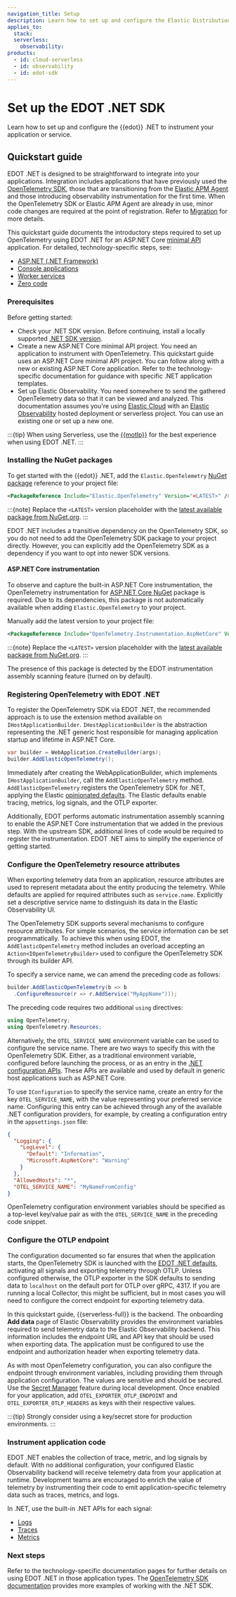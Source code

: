 ```yaml
---
navigation_title: Setup
description: Learn how to set up and configure the Elastic Distribution of OpenTelemetry .NET to instrument your application or service.
applies_to:
  stack:
  serverless:
    observability:
products:
  - id: cloud-serverless
  - id: observability
  - id: edot-sdk
---
```


# Set up the EDOT .NET SDK

Learn how to set up and configure the {{edot}} .NET to instrument your application or service.

## Quickstart guide

EDOT .NET is designed to be straightforward to integrate into your applications. Integration includes applications that have previously used the [OpenTelemetry SDK](https://opentelemetry.io/docs/languages/net/), those that are transitioning from the [Elastic APM Agent](apm-agent-dotnet://reference/index.md) and those introducing observability instrumentation for the first time. When the OpenTelemetry SDK or Elastic APM Agent are already in use, minor code changes are required at the point of registration. Refer to [Migration](../migration.md) for more details.

This quickstart guide documents the introductory steps required to set up OpenTelemetry using EDOT .NET for an ASP.NET Core 
[minimal API](https://learn.microsoft.com/aspnet/core/fundamentals/minimal-apis) application. For detailed, technology-specific steps, see:

* [ASP.NET (.NET Framework)](./aspnet.md)
* [Console applications](./console.md)
* [Worker services](./worker-services.md)
* [Zero code](./zero-code.md)

### Prerequisites

Before getting started:

* Check your .NET SDK version. Before continuing, install a locally supported [.NET SDK version](https://dotnet.microsoft.com/en-us/download/dotnet).
* Create a new ASP.NET Core minimal API project. You need an application to instrument with OpenTelemetry. This quickstart guide uses an ASP.NET Core minimal API project. You can follow along with a new or existing ASP.NET Core application. Refer to the technology-specific documentation for guidance with specific .NET application templates. 
* Set up Elastic Observability. You need somewhere to send the gathered OpenTelemetry data so that it can be viewed and analyzed. This documentation assumes you're using [Elastic Cloud](https://www.elastic.co/cloud) with an [Elastic Observability](https://www.elastic.co/observability) hosted deployment or serverless project. You can use an existing one or set up a new one.

:::{tip}
When using Serverless, use the [{{motlp}}](../../../motlp.md) for the best experience when using EDOT .NET.
:::

### Installing the NuGet packages

To get started with the {{edot}} .NET, add the `Elastic.OpenTelemetry` [NuGet package](https://www.nuget.org/packages/Elastic.OpenTelemetry)
reference to your project file:

```xml
<PackageReference Include="Elastic.OpenTelemetry" Version="<LATEST>" />
```

:::{note}
Replace the `<LATEST>` version placeholder with the [latest available package from NuGet.org](https://www.nuget.org/packages/Elastic.OpenTelemetry).
:::

EDOT .NET includes a transitive dependency on the OpenTelemetry SDK, so you do not need to add the OpenTelemetry SDK package to your project directly. However,
you can explicitly add the OpenTelemetry SDK as a dependency if you want to opt into newer SDK versions.

#### ASP.NET Core instrumentation

To observe and capture the built-in ASP.NET Core instrumentation, the OpenTelemetry instrumentation for [ASP.NET Core NuGet](https://www.nuget.org/packages/OpenTelemetry.Instrumentation.AspNetCore) package is required. Due to its dependencies, this package is not automatically available when adding `Elastic.OpenTelemetry` to your project.

Manually add the latest version to your project file:

```xml
<PackageReference Include="OpenTelemetry.Instrumentation.AspNetCore" Version="<LATEST>" />
```

:::{note}
Replace the `<LATEST>` version placeholder with the [latest available package from NuGet.org](https://www.nuget.org/packages/OpenTelemetry.Instrumentation.AspNetCore).
:::

The presence of this package is detected by the EDOT instrumentation assembly scanning feature (turned on by default).

### Registering OpenTelemetry with EDOT .NET

To register the OpenTelemetry SDK via EDOT .NET, the recommended approach is to use the extension method available on `IHostApplicationBuilder`. `IHostApplicationBuilder` is the abstraction representing the .NET generic host responsible for managing application startup and lifetime in ASP.NET Core.

```csharp
var builder = WebApplication.CreateBuilder(args);
builder.AddElasticOpenTelemetry();
```

Immediately after creating the WebApplicationBuilder, which implements `IHostApplicationBuilder`, call the `AddElasticOpenTelemetry` method. `AddElasticOpenTelemetry` registers the OpenTelemetry SDK for .NET, applying the Elastic [opinionated defaults](./edot-defaults.md). The Elastic defaults enable tracing, metrics, log signals, and the OTLP exporter.

Additionally, EDOT performs automatic instrumentation assembly scanning to enable the ASP.NET Core instrumentation that we added in the previous step. With the upstream SDK, additional lines of code would be required to register the instrumentation. EDOT .NET aims to simplify the experience of getting started.

### Configure the OpenTelemetry resource attributes

When exporting telemetry data from an application, resource attributes are used to represent metadata about the entity producing the telemetry. While defaults are applied for required attributes such as `service.name`. Explicitly set a descriptive service name to distinguish its data in the Elastic Observability UI.

The OpenTelemetry SDK supports several mechanisms to configure resource attributes. For simple scenarios, the service information can be set programmatically. To achieve this when using EDOT, the `AddElasticOpenTelemetry` method includes an overload accepting an `Action<IOpenTelemetryBuilder>` used to configure the OpenTelemetry SDK through its builder API.

To specify a service name, we can amend the preceding code as follows:

```csharp
builder.AddElasticOpenTelemetry(b => b
  .ConfigureResource(r => r.AddService("MyAppName")));
```

The preceding code requires two additional `using` directives:

```csharp
using OpenTelemetry;
using OpenTelemetry.Resources;
```

Alternatively, the `OTEL_SERVICE_NAME` environment variable can be used to configure the service name. There are two ways to specify this with the OpenTelemetry SDK. Either, as a traditional environment variable, configured before launching the process, or as an entry in the [.NET configuration APIs](https://learn.microsoft.com/dotnet/core/extensions/configuration). These APIs are available and used by default in generic host applications such as ASP.NET Core.

To use `IConfiguration` to specify the service name, create an entry for the key `OTEL_SERVICE_NAME`, with the value representing your preferred service name. Configuring this entry can be achieved through any of the available .NET configuration providers, for example, by creating a configuration entry in the `appsettings.json` file:

```json
{
  "Logging": {
    "LogLevel": {
      "Default": "Information",
      "Microsoft.AspNetCore": "Warning"
    }
  },
  "AllowedHosts": "*",
  "OTEL_SERVICE_NAME": "MyNameFromConfig"
}
```

OpenTelemetry configuration environment variables should be specified as a top-level key/value pair as with the `OTEL_SERVICE_NAME` in the preceding code snippet.

### Configure the OTLP endpoint

The configuration documented so far ensures that when the application starts, the OpenTelemetry SDK is launched with the [EDOT .NET defaults](./edot-defaults.md), activating all signals and exporting telemetry through OTLP. Unless configured otherwise, the OTLP exporter in the SDK defaults to sending data to `localhost` on the default port for OTLP over gRPC, 4317. If you are running a local Collector, this might be sufficient, but in most cases you will need to configure the correct endpoint for exporting telemetry data.

In this quickstart guide, {{serverless-full}} is the backend. The onboarding **Add data** page of Elastic Observability provides the environment variables required to send telemetry data to the Elastic Observability backend. This information includes the endpoint URL and API key that should be used when exporting data. The application must be configured to use the endpoint and authorization header when exporting telemetry data.

As with most OpenTelemetry configuration, you can also configure the endpoint through environment variables, including providing them through application configuration. The values are sensitive and should be secured. Use the [Secret Manager](https://learn.microsoft.com/aspnet/core/security/app-secrets) feature during local development. Once enabled
for your application, add `OTEL_EXPORTER_OTLP_ENDPOINT` and `OTEL_EXPORTER_OTLP_HEADERS` as keys with their respective values.

:::{tip}
Strongly consider using a key/secret store for production environments.
:::

### Instrument application code

EDOT .NET enables the collection of trace, metric, and log signals by default. With no additional configuration, your configured Elastic Observability backend will receive telemetry data from your application at runtime. Development teams are encouraged to enrich the value of telemetry by instrumenting their code to emit application-specific telemetry data such as traces, metrics, and logs. 

In .NET, use the built-in .NET APIs for each signal:

- [Logs](https://learn.microsoft.com/dotnet/core/extensions/logging)
- [Traces](https://learn.microsoft.com/dotnet/core/diagnostics/distributed-tracing-instrumentation-walkthroughs)
- [Metrics](https://learn.microsoft.com/dotnet/core/diagnostics/metrics-instrumentation)

### Next steps

Refer to the technology-specific documentation pages for further details on using EDOT .NET in those application types. The [OpenTelemetry SDK documentation](https://opentelemetry.io/docs/languages/net/getting-started/) provides more examples of working with the .NET SDK.